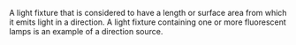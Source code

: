 A light fixture that is considered to have a length or surface area from which it emits light in a direction. A light fixture containing one or more fluorescent lamps is an example of a direction source.
